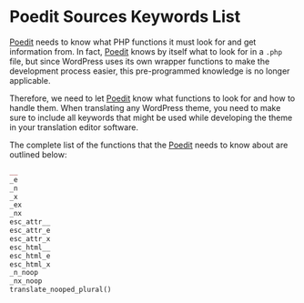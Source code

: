 # Poedit Sources Keywords List

[Poedit](https://poedit.net) needs to know what PHP functions it must look for and get information from. In fact, [Poedit](https://poedit.net) knows by itself what to look for in a `.php` file, but since WordPress uses its own wrapper functions to make the development process easier, this pre-programmed knowledge is no longer applicable. 

Therefore, we need to let [Poedit](https://poedit.net) know what functions to look for and how to handle them. When translating any WordPress theme, you need to make sure to include all keywords that might be used while developing the theme in your translation editor software.

The complete list of the functions that the [Poedit](https://poedit.net) needs to know about are outlined below:

```php
__
_e
_n
_x
_ex
_nx
esc_attr__
esc_attr_e
esc_attr_x
esc_html__
esc_html_e
esc_html_x
_n_noop
_nx_noop
translate_nooped_plural()
```
